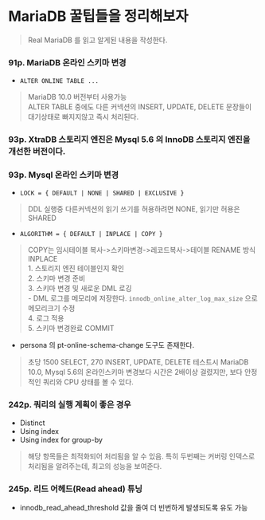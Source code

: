 # MariaDB 꿀팁들을 정리해보자 
> Real MariaDB 를 읽고 알게된 내용을 작성한다.

### 91p. MariaDB 온라인 스키마 변경
 - `ALTER ONLINE TABLE ...`
 > MariaDB 10.0 버전부터 사용가능  
 > ALTER TABLE 중에도 다른 커넥션의 INSERT, UPDATE, DELETE 문장들이 대기상태로 빠지지않고 즉시 처리된다.
 
### 93p. XtraDB 스토리지 엔진은 Mysql 5.6 의 InnoDB 스토리지 엔진을 개선한 버전이다.

### 93p. Mysql 온라인 스키마 변경
 - `LOCK = { DEFAULT | NONE | SHARED | EXCLUSIVE }`
 > DDL 실행중 다른커넥션의 읽기 쓰기를 허용하려면 NONE, 읽기만 허용은 SHARED
 - `ALGORITHM = { DEFAULT | INPLACE | COPY }`
 > COPY는 임시테이블 복사->스키마변경->레코드복사->테이블 RENAME 방식  
 > INPLACE  
    1. 스토리지 엔진 테이블인지 확인  
    2. 스키마 변경 준비  
    3. 스키마 변경 및 새로운 DML 로깅  
        - DML 로그를 메모리에 저장한다. `innodb_online_alter_log_max_size` 으로 메모리크기 수정  
    4. 로그 적용  
    5. 스키마 변경완료 COMMIT 
 - persona 의 pt-online-schema-change 도구도 존재한다.  
 > 초당 1500 SELECT, 270 INSERT, UPDATE, DELETE 테스트시 MariaDB 10.0, Mysql 5.6의 온라인스키마 변경보다 시간은 2배이상 걸렸지만, 보다 안정적인 쿼리와 CPU 상태를 볼 수 있다.


### 242p. 쿼리의 실행 계획이 좋은 경우
 - Distinct
 - Using index
 - Using index for group-by
> 해당 항목들은 최적화되어 처리됨을 알 수 있음. 특히 두번째는 커버링 인덱스로 처리됨을 알려주는데, 최고의 성능을 보여준다.

### 245p. 리드 어헤드(Read ahead) 튜닝
 - innodb_read_ahead_threshold 값을 줄여 더 빈번하게 발생되도록 유도 가능
